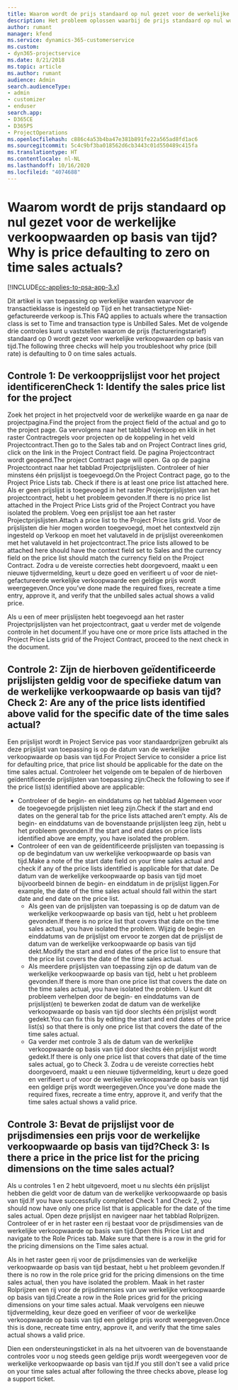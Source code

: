 ```yaml
---
title: Waarom wordt de prijs standaard op nul gezet voor de werkelijke verkoopwaarden op basis van tijd?
description: Het probleem oplossen waarbij de prijs standaard op nul wordt gezet voor werkelijke verkoopwaarden op basis van tijd.
author: rumant
manager: kfend
ms.service: dynamics-365-customerservice
ms.custom:
- dyn365-projectservice
ms.date: 8/21/2018
ms.topic: article
ms.author: rumant
audience: Admin
search.audienceType:
- admin
- customizer
- enduser
search.app:
- D365CE
- D365PS
- ProjectOperations
ms.openlocfilehash: c886c4a53b4ba47e381b891fe22a565ad8fd1ac6
ms.sourcegitcommit: 5c4c9bf3ba018562d6cb3443c01d550489c415fa
ms.translationtype: HT
ms.contentlocale: nl-NL
ms.lasthandoff: 10/16/2020
ms.locfileid: "4074688"
---
```

# <a name="why-is-price-defaulting-to-zero-on-time-sales-actuals"></a><span data-ttu-id="fb413-103">Waarom wordt de prijs standaard op nul gezet voor de werkelijke verkoopwaarden op basis van tijd?</span><span class="sxs-lookup"><span data-stu-id="fb413-103">Why is price defaulting to zero on time sales actuals?</span></span>

[!INCLUDE[cc-applies-to-psa-app-3.x](../includes/cc-applies-to-psa-app-3x.md)]

<span data-ttu-id="fb413-104">Dit artikel is van toepassing op werkelijke waarden waarvoor de transactieklasse is ingesteld op Tijd en het transactietype Niet-gefactureerde verkoop is.</span><span class="sxs-lookup"><span data-stu-id="fb413-104">This FAQ applies to actuals where the transaction class is set to Time and transaction type is Unbilled Sales.</span></span> <span data-ttu-id="fb413-105">Met de volgende drie controles kunt u vaststellen waarom de prijs (factureringstarief) standaard op 0 wordt gezet voor werkelijke verkoopwaarden op basis van tijd.</span><span class="sxs-lookup"><span data-stu-id="fb413-105">The following three checks will help you troubleshoot why price (bill rate) is defaulting to 0 on time sales actuals.</span></span>

## <a name="check-1-identify-the-sales-price-list-for-the-project"></a><span data-ttu-id="fb413-106">Controle 1: De verkoopprijslijst voor het project identificeren</span><span class="sxs-lookup"><span data-stu-id="fb413-106">Check 1: Identify the sales price list for the project</span></span>

<span data-ttu-id="fb413-107">Zoek het project in het projectveld voor de werkelijke waarde en ga naar de projectpagina.</span><span class="sxs-lookup"><span data-stu-id="fb413-107">Find the project from the project field of the actual and go to the project page.</span></span> <span data-ttu-id="fb413-108">Ga vervolgens naar het tabblad Verkoop en klik in het raster Contractregels voor projecten op de koppeling in het veld Projectcontract.</span><span class="sxs-lookup"><span data-stu-id="fb413-108">Then go to the Sales tab and on Project Contract lines grid, click on the link in the Project Contract field.</span></span> <span data-ttu-id="fb413-109">De pagina Projectcontract wordt geopend.</span><span class="sxs-lookup"><span data-stu-id="fb413-109">The project Contract page will open.</span></span> <span data-ttu-id="fb413-110">Ga op de pagina Projectcontract naar het tabblad Projectprijslijsten. Controleer of hier minstens één prijslijst is toegevoegd.</span><span class="sxs-lookup"><span data-stu-id="fb413-110">On the Project Contract page, go to the Project Price Lists tab. Check if there is at least one price list attached here.</span></span> <span data-ttu-id="fb413-111">Als er geen prijslijst is toegevoegd in het raster Projectprijslijsten van het projectcontract, hebt u het probleem gevonden.</span><span class="sxs-lookup"><span data-stu-id="fb413-111">If there is no price list attached in the Project Price Lists grid of the Project Contract you have isolated the problem.</span></span> <span data-ttu-id="fb413-112">Voeg een prijslijst toe aan het raster Projectprijslijsten.</span><span class="sxs-lookup"><span data-stu-id="fb413-112">Attach a price list to the Project Price lists grid.</span></span> <span data-ttu-id="fb413-113">Voor de prijslijsten die hier mogen worden toegevoegd, moet het contextveld zijn ingesteld op Verkoop en moet het valutaveld in de prijslijst overeenkomen met het valutaveld in het projectcontract.</span><span class="sxs-lookup"><span data-stu-id="fb413-113">The price lists allowed to be attached here should have the context field set to Sales and the currency field on the price list should match the currency field on the Project Contract.</span></span> <span data-ttu-id="fb413-114">Zodra u de vereiste correcties hebt doorgevoerd, maakt u een nieuwe tijdvermelding, keurt u deze goed en verifieert u of voor de niet-gefactureerde werkelijke verkoopwaarde een geldige prijs wordt weergegeven.</span><span class="sxs-lookup"><span data-stu-id="fb413-114">Once you’ve done made the required fixes, recreate a time entry, approve it, and verify that the unbilled sales actual shows a valid price.</span></span> 

<span data-ttu-id="fb413-115">Als u een of meer prijslijsten hebt toegevoegd aan het raster Projectprijslijsten van het projectcontract, gaat u verder met de volgende controle in het document.</span><span class="sxs-lookup"><span data-stu-id="fb413-115">If you have one or more price lists attached in the Project Price Lists grid of the Project Contract, proceed to the next check in the document.</span></span>

## <a name="check-2-are-any-of-the-price-lists-identified-above-valid-for-the-specific-date-of-the-time-sales-actual"></a><span data-ttu-id="fb413-116">Controle 2: Zijn de hierboven geïdentificeerde prijslijsten geldig voor de specifieke datum van de werkelijke verkoopwaarde op basis van tijd?</span><span class="sxs-lookup"><span data-stu-id="fb413-116">Check 2: Are any of the price lists identified above valid for the specific date of the time sales actual?</span></span>

<span data-ttu-id="fb413-117">Een prijslijst wordt in Project Service pas voor standaardprijzen gebruikt als deze prijslijst van toepassing is op de datum van de werkelijke verkoopwaarde op basis van tijd.</span><span class="sxs-lookup"><span data-stu-id="fb413-117">For Project Service to consider a price list for defaulting price, that price list should be applicable for the date on the time sales actual.</span></span> <span data-ttu-id="fb413-118">Controleer het volgende om te bepalen of de hierboven geïdentificeerde prijslijsten van toepassing zijn:</span><span class="sxs-lookup"><span data-stu-id="fb413-118">Check the following to see if the price list(s) identified above are applicable:</span></span>
- <span data-ttu-id="fb413-119">Controleer of de begin- en einddatums op het tabblad Algemeen voor de toegevoegde prijslijsten niet leeg zijn.</span><span class="sxs-lookup"><span data-stu-id="fb413-119">Check if the start and end dates on the general tab for the price lists attached aren’t empty.</span></span> <span data-ttu-id="fb413-120">Als de begin- en einddatums van de bovenstaande prijslijsten leeg zijn, hebt u het probleem gevonden.</span><span class="sxs-lookup"><span data-stu-id="fb413-120">If the start and end dates on price lists identified above are empty, you have isolated the problem.</span></span> 
- <span data-ttu-id="fb413-121">Controleer of een van de geïdentificeerde prijslijsten van toepassing is op de begindatum van uw werkelijke verkoopwaarde op basis van tijd.</span><span class="sxs-lookup"><span data-stu-id="fb413-121">Make a note of the start date field on your time sales actual and check if any of the price lists identified is applicable for that date.</span></span> <span data-ttu-id="fb413-122">De datum van de werkelijke verkoopwaarde op basis van tijd moet bijvoorbeeld binnen de begin- en einddatum in de prijslijst liggen.</span><span class="sxs-lookup"><span data-stu-id="fb413-122">For example, the date of the time sales actual should fall within the start date and end date on the price list.</span></span> 
    - <span data-ttu-id="fb413-123">Als geen van de prijslijsten van toepassing is op de datum van de werkelijke verkoopwaarde op basis van tijd, hebt u het probleem gevonden.</span><span class="sxs-lookup"><span data-stu-id="fb413-123">If there is no price list that covers that date on the time sales actual, you have isolated the problem.</span></span> <span data-ttu-id="fb413-124">Wijzig de begin- en einddatums van de prijslijst om ervoor te zorgen dat de prijslijst de datum van de werkelijke verkoopwaarde op basis van tijd dekt.</span><span class="sxs-lookup"><span data-stu-id="fb413-124">Modify the start and end dates of the price list to ensure that the price list covers the date of the time sales actual.</span></span> 
    - <span data-ttu-id="fb413-125">Als meerdere prijslijsten van toepassing zijn op de datum van de werkelijke verkoopwaarde op basis van tijd, hebt u het probleem gevonden.</span><span class="sxs-lookup"><span data-stu-id="fb413-125">If there is more than one price list that covers the date on the time sales actual, you have isolated the problem.</span></span> <span data-ttu-id="fb413-126">U kunt dit probleem verhelpen door de begin- en einddatums van de prijslijst(en) te bewerken zodat de datum van de werkelijke verkoopwaarde op basis van tijd door slechts één prijslijst wordt gedekt.</span><span class="sxs-lookup"><span data-stu-id="fb413-126">You can fix this by editing the start and end dates of the price list(s) so that there is only one price list that covers the date of the time sales actual.</span></span> 
    - <span data-ttu-id="fb413-127">Ga verder met controle 3 als de datum van de werkelijke verkoopwaarde op basis van tijd door slechts één prijslijst wordt gedekt.</span><span class="sxs-lookup"><span data-stu-id="fb413-127">If there is only one price list that covers that date of the time sales actual, go to Check 3.</span></span>
<span data-ttu-id="fb413-128">Zodra u de vereiste correcties hebt doorgevoerd, maakt u een nieuwe tijdvermelding, keurt u deze goed en verifieert u of voor de werkelijke verkoopwaarde op basis van tijd een geldige prijs wordt weergegeven.</span><span class="sxs-lookup"><span data-stu-id="fb413-128">Once you’ve done made the required fixes, recreate a time entry, approve it, and verify that the time sales actual shows a valid price.</span></span>

## <a name="check-3-is-there-a-price-in-the-price-list-for-the-pricing-dimensions-on-the-time-sales-actual"></a><span data-ttu-id="fb413-129">Controle 3: Bevat de prijslijst voor de prijsdimensies een prijs voor de werkelijke verkoopwaarde op basis van tijd?</span><span class="sxs-lookup"><span data-stu-id="fb413-129">Check 3: Is there a price in the price list for the pricing dimensions on the time sales actual?</span></span>

<span data-ttu-id="fb413-130">Als u controles 1 en 2 hebt uitgevoerd, moet u nu slechts één prijslijst hebben die geldt voor de datum van de werkelijke verkoopwaarde op basis van tijd.</span><span class="sxs-lookup"><span data-stu-id="fb413-130">If you have successfully completed Check 1 and Check 2, you should now have only one price list that is applicable for the date of the time sales actual.</span></span> <span data-ttu-id="fb413-131">Open deze prijslijst en navigeer naar het tabblad Rolprijzen. Controleer of er in het raster een rij bestaat voor de prijsdimensies van de werkelijke verkoopwaarde op basis van tijd.</span><span class="sxs-lookup"><span data-stu-id="fb413-131">Open this Price List and navigate to the Role Prices tab. Make sure that there is a row in the grid for the pricing dimensions on the Time sales actual.</span></span>

<span data-ttu-id="fb413-132">Als in het raster geen rij voor de prijsdimensies van de werkelijke verkoopwaarde op basis van tijd bestaat, hebt u het probleem gevonden.</span><span class="sxs-lookup"><span data-stu-id="fb413-132">If there is no row in the role price grid for the pricing dimensions on the time sales actual, then you have isolated the problem.</span></span> <span data-ttu-id="fb413-133">Maak in het raster Rolprijzen een rij voor de prijsdimensies van uw werkelijke verkoopwaarde op basis van tijd.</span><span class="sxs-lookup"><span data-stu-id="fb413-133">Create a row in the Role prices grid for the pricing dimensions on your time sales actual.</span></span> <span data-ttu-id="fb413-134">Maak vervolgens een nieuwe tijdvermelding, keur deze goed en verifieer of voor de werkelijke verkoopwaarde op basis van tijd een geldige prijs wordt weergegeven.</span><span class="sxs-lookup"><span data-stu-id="fb413-134">Once this is done, recreate time entry, approve it, and verify that the time sales actual shows a valid price.</span></span>

<span data-ttu-id="fb413-135">Dien een ondersteuningsticket in als na het uitvoeren van de bovenstaande controles voor u nog steeds geen geldige prijs wordt weergegeven voor de werkelijke verkoopwaarde op basis van tijd.</span><span class="sxs-lookup"><span data-stu-id="fb413-135">If you still don't see a valid price on your time sales actual after following the three checks above, please log a support ticket.</span></span> 


